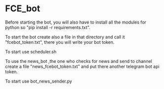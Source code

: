 # FCE_bot
Before starting the bot, you will also have to install all the modules for python so "pip install -r requirements.txt".

To start the bot create also a file in that directory and call it "fcebot_token.txt", there you will write your bot token.

To start use scheduler.sh

To use the news_bot ,the one who checks for news and send to channel create a file "news_fcebot_token.txt" and put there another telegram bot api token.

To start use bot_news_sender.py
